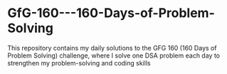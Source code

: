 # GfG-160---160-Days-of-Problem-Solving
This repository contains my daily solutions to the GFG 160 (160 Days of Problem Solving) challenge, where I solve one DSA problem each day to strengthen my problem-solving and coding skills
